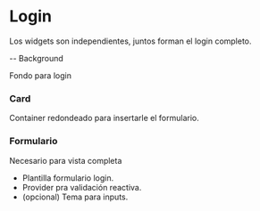# Login

Los widgets son independientes, juntos forman el login completo.

-- Background

Fondo para login

### Card

Container redondeado para insertarle el formulario.

### Formulario

Necesario para vista completa

- Plantilla formulario login. 
- Provider pra validación reactiva.
- (opcional) Tema para inputs.



